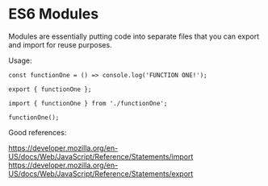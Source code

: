 # ES6 Modules

Modules are essentially putting code into separate files that you can export and import for reuse purposes.

Usage:

```
const functionOne = () => console.log('FUNCTION ONE!');

export { functionOne };
```

```
import { functionOne } from './functionOne';

functionOne();
```

Good references:

https://developer.mozilla.org/en-US/docs/Web/JavaScript/Reference/Statements/import
https://developer.mozilla.org/en-US/docs/Web/JavaScript/Reference/Statements/export